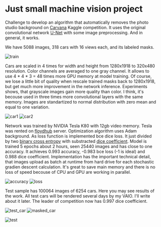 Just small machine vision project
=================================
Challenge to develop an algorithm that automatically removes the photo studio background on [Carvana](https://www.kaggle.com/c/carvana-image-masking-challenge) Kaggle competition. It uses the original convolutional network [U-Net](https://arxiv.org/abs/1505.04597) with some image preprocessing. And in general, it works.

We have 5088 images, 318 cars with 16 views each, and its labeled masks.

![train](data/train.jpg)

Cars are scaled in 4 times for width and height from 1280x1918 to 320x480 resolution. Color channels are averaged to one gray channel. It allows to use 4 * 4 * 3 = 48 times more GPU memory at model training. Of course, we lose a little bit of quality when rescale trained masks back to 1280x1918, but get much more improvement in the network inference. Experiments shows, that grayscale images gain more quality than color. I think, it's becouse used in three times more convolutional layers with the same memory. Images are standartized to normal distribution with zero mean and equal to one variation.

![car1](data/car1.png)
![car2](data/car2.png)

Network was trained by NVIDIA Tesla K80 with 12gb video memory. Tesla was rented on [floydhub](https://www.floydhub.com/) server. Optimization algorithm uses Adam background. As loss function is implemented bce dice loss. It just divided by two [binary cross entropy](https://stats.stackexchange.com/questions/260505/machine-learning-should-i-use-a-categorical-cross-entropy-or-binary-cross-entro) with substracted [dice coefficient](https://en.wikipedia.org/wiki/S%C3%B8rensen%E2%80%93Dice_coefficient). Model is trained 5 epochs about 2 hours, seen 25440 images and has close to one accuracy. It achieves 0.993 accuracy, -0.983 bce loss (-1 is ideal) and 0.988 dice coefficient. Implementation has the important technical detail, that images upload as batch at runtime from hard drive for each stochastic gradien descent calculation. It's great to save main memory and there is no loss of speed becouse of CPU and GPU are working in parallel.

![accuracy](data/accuracy.png) 
![loss](data/loss.png)

Test sample has 100064 images of 6254 cars. Here you may see results of the work. All test cars will be rendered several days by my VAIO. I'll write about it later. The leader of competition now has 0.997 dice coefficient.

![test_car](data/test_car.png)
![masked_car](data/masked_car.png)

![test](data/test.jpg)	
